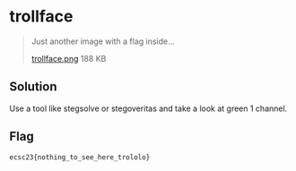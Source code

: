 # trollface

> Just another image with a flag inside...
> 
> [trollface.png](https://hack.cert.pl/files/trollface-7cc875762563130645fdd552f4b858ac03eba171.png) 188 KB

## Solution
Use a tool like stegsolve or stegoveritas and take a look at green 1 channel.

## Flag
`ecsc23{nothing_to_see_here_trololo}`